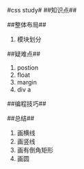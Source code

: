 #css study#
##知识点##






##整体布局##
1. 模块划分





##疑难点##
1. postion
2. float
3. margin 
4. div a 





##编程技巧##





##总结##
1. 画横线
2. 画竖线
3. 画有倒角矩形
4. 画圆